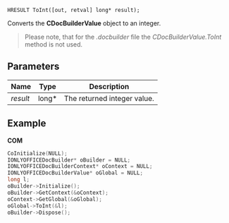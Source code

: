 `HRESULT ToInt([out, retval] long* result);`

Converts the **CDocBuilderValue** object to an integer.

> Please note, that for the *.docbuilder* file the *CDocBuilderValue.ToInt* method is not used.

## Parameters

| Name     | Type   | Description                 |
| -------- | ------ | --------------------------- |
| *result* | long\* | The returned integer value. |

## Example

**COM**

```cpp
CoInitialize(NULL);
IONLYOFFICEDocBuilder* oBuilder = NULL;
IONLYOFFICEDocBuilderContext* oContext = NULL;
IONLYOFFICEDocBuilderValue* oGlobal = NULL;
long l;
oBuilder->Initialize();
oBuilder->GetContext(&oContext);
oContext->GetGlobal(&oGlobal);
oGlobal->ToInt(&l);
oBuilder->Dispose();
```
